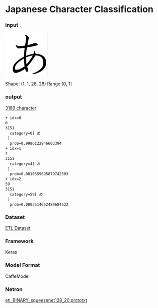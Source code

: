 # Japanese Character Classification

### input

![input_image](font.png)

Shape: (1, 1, 28, 28) Range:[0, 1]

### output

[3189 character](etl_BINARY_squeezenet128_20.txt)

```
+ idx=0
0
3151
  category=0[ あ
 ]
  prob=0.9986122846603394
+ idx=1
4
3151
  category=4[ お
 ]
  prob=0.0010359695879742503
+ idx=2
59
3151
  category=59[ め
 ]
  prob=0.0003514652489684522
```

### Dataset

[ETL Dataset](http://etlcdb.db.aist.go.jp/?lang=ja)

### Framework

Keras

### Model Format

CaffeModel

### Netron

[etl_BINARY_squeezenet128_20.prototxt](https://lutzroeder.github.io/netron/?url=https://storage.googleapis.com/ailia-models/etl/etl_BINARY_squeezenet128_20.prototxt)
